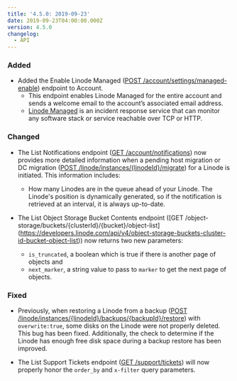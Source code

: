 ```yaml
---
title: '4.5.0: 2019-09-23'
date: 2019-09-23T04:00:00.000Z
version: 4.5.0
changelog:
  - API
---
```

### Added
- Added the Enable Linode Managed ([POST /account/settings/managed-enable](https://developers.linode.com/api/v4/account-settings-managed-enable/#post)) endpoint to Account.
  - This endpoint enables Linode Managed for the entire account and sends a welcome email to the account’s associated email address.
  - [Linode Managed](https://linode.com/docs/platform/linode-managed/) is an incident response service that can monitor any software stack or service reachable over TCP or HTTP.

### Changed

- The List Notifications endpoint ([GET /account/notifications](https://developers.linode.com/api/v4/account-notifications)) now provides more detailed information when a pending host migration or DC migration ([POST /linode/instances/{linodeId}/migrate](https://developers.linode.com/api/v4/linode-instances-linode-id-migrate/#post)) for a Linode is initiated. This information includes:

  - How many Linodes are in the queue ahead of your Linode. The Linode's position is dynamically generated, so if the notification is retrieved at an interval, it is always up-to-date.

- The List Object Storage Bucket Contents endpoint ([GET /object-storage/buckets/{clusterId}/{bucket}/object-list] (https://developers.linode.com/api/v4/object-storage-buckets-cluster-id-bucket-object-list)) now returns two new parameters: 
  - `is_truncated`, a boolean which is true if there is another page of objects and 
  - `next_marker`, a string value to pass to `marker` to get the next page of objects.

### Fixed

- Previously, when restoring a Linode from a backup ([POST /linode/instances/{linodeId}/backups/{backupId}/restore](https://developers.linode.com/api/v4/linode-instances-linode-id-backups-backup-id-restore/#post)) with `overwrite:true`, some disks on the Linode were not properly deleted. This bug has been fixed. Additionally, the check to determine if the Linode has enough free disk space during a backup restore has been improved.

- The List Support Tickets endpoint ([GET /support/tickets](https://developers.linode.com/api/v4/support-tickets)) will now properly honor the `order_by` and `x-filter` query parameters.
